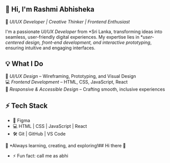 ## 👋 Hi, I'm Rashmi Abhisheka   

🚀 *UI/UX Developer | Creative Thinker | Frontend Enthusiast*  

I'm a passionate *UI/UX Developer* from *Sri Lanka, transforming ideas into seamless, user-friendly digital experiences. My expertise lies in **user-centered design, front-end development, and interactive prototyping*, ensuring intuitive and engaging interfaces.  

## 💡 What I Do  
🎨 *UI/UX Design* – Wireframing, Prototyping, and Visual Design  
💻 *Frontend Development* – HTML, CSS, JavaScript, React  
📱 *Responsive & Accessible Design* – Crafting smooth, inclusive experiences  

## ⚡ Tech Stack  
- 🎨 Figma 
- 💻 HTML | CSS | JavaScript | React  
- 🛠 Git | GitHub | VS Code  
  
🚀 *Always learning, creating, and exploring!## Hi there 👋

- ⚡ Fun fact: call me as abhi
